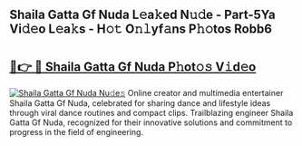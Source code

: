 ## Shaila Gatta Gf Nuda L𝚎a𝚔ed N𝚞𝚍e - Part-5Ya Vi𝚍𝚎o L𝚎a𝚔s - H𝚘𝚝 O𝚗𝚕yf𝚊ns P𝚑𝚘tos Robb6

# <h2><a href="http://kf6boo.oniu.top/?m=Shaila+Gatta+Gf+Nuda">🔗👉 🔴 Shaila Gatta Gf Nuda P𝚑ot𝚘𝚜 V𝚒d𝚎o</a></h2>

[![Shaila Gatta Gf Nuda Nu𝚍e𝚜](https://i.imgur.com/0qMVB7G.gif)](http://kf6boo.oniu.top/?m=Shaila+Gatta+Gf+Nuda)
Online creator and multimedia entertainer Shaila Gatta Gf Nuda, celebrated for sharing dance and lifestyle ideas through viral dance routines and compact clips. Trailblazing engineer Shaila Gatta Gf Nuda, recognized for their innovative solutions and commitment to progress in the field of engineering.  
